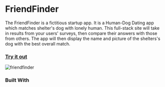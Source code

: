 # FriendFinder
The FriendFinder is a fictitious startup app. It is a Human-Dog Dating app which matches shelter's dog with lonely human. This full-stack site will take in results from your users' surveys, then compare their answers with those from others. The app will then display the name and picture of the shelters's dog with the best overall match.

### [Try it out](https://young-tundra-74320.herokuapp.com)
![friendfinder](https://user-images.githubusercontent.com/33634179/62070945-82c66280-b209-11e9-8530-822478fc0717.jpg)
### Built With 

